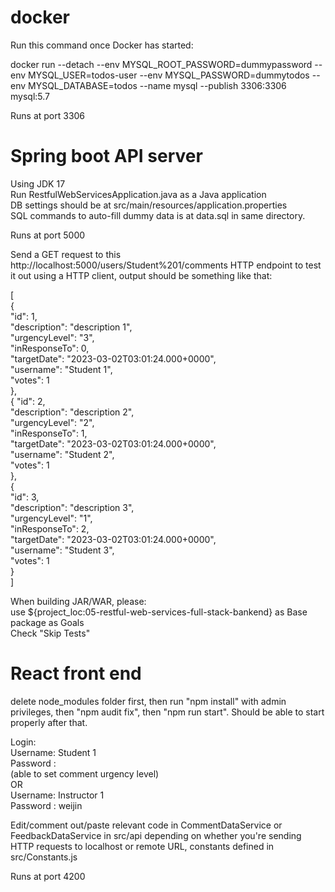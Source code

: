 
# docker

Run this command once Docker has started:   
  
docker run --detach --env MYSQL_ROOT_PASSWORD=dummypassword  --env MYSQL_USER=todos-user --env MYSQL_PASSWORD=dummytodos --env MYSQL_DATABASE=todos --name mysql --publish 3306:3306 mysql:5.7  
  
Runs at port 3306  


# Spring boot API server
Using JDK 17  
Run RestfulWebServicesApplication.java as a Java application  
DB settings should be at src/main/resources/application.properties  
SQL commands to auto-fill dummy data is at data.sql in same directory.  

Runs at port 5000  
  
Send a GET request to this http://localhost:5000/users/Student%201/comments HTTP endpoint to test it out using a HTTP client, output should be something like that:  
  
[  
    {  
        "id": 1,  
        "description": "description 1",  
        "urgencyLevel": "3",  
        "inResponseTo": 0,  
        "targetDate": "2023-03-02T03:01:24.000+0000",   
        "username": "Student 1",  
        "votes": 1  
    },  
    {
        "id": 2,  
        "description": "description 2",  
        "urgencyLevel": "2",  
        "inResponseTo": 1,  
        "targetDate": "2023-03-02T03:01:24.000+0000",  
        "username": "Student 2",  
        "votes": 1  
    },    
    {  
        "id": 3,  
        "description": "description 3",  
        "urgencyLevel": "1",  
        "inResponseTo": 2,  
        "targetDate": "2023-03-02T03:01:24.000+0000",  
        "username": "Student 3",  
        "votes": 1  
    }  
]  
 
When building JAR/WAR, please:  
use ${project_loc:05-restful-web-services-full-stack-bankend} as Base     
package as Goals  
Check "Skip Tests"  

# React front end
delete node_modules folder first, then run "npm install" with admin privileges, then "npm audit fix", then "npm run start". Should be able to start properly after that.  
  
Login:  
Username: Student 1   
Password :    
(able to set comment urgency level)  
OR   
Username: Instructor 1  
Password :  weijin  

Edit/comment out/paste relevant code in CommentDataService or FeedbackDataService in src/api depending on whether you're sending HTTP requests to localhost or remote URL, constants defined in src/Constants.js  
  
Runs at port 4200  
